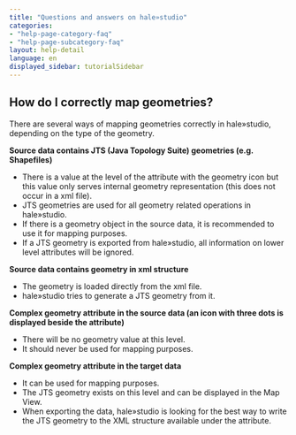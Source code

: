 ```yaml
---
title: "Questions and answers on hale»studio"
categories:
- "help-page-category-faq"
- "help-page-subcategory-faq"
layout: help-detail
language: en
displayed_sidebar: tutorialSidebar
---
```


<h2>How do I correctly map geometries?</h2>

There are several ways of mapping geometries correctly in hale»studio, depending on the type of the geometry. 

**Source data contains JTS (Java Topology Suite) geometries (e.g. Shapefiles)**
- There is a value at the level of the attribute with the geometry icon but this value only serves internal geometry representation 
  (this does not occur in a xml file).
- JTS geometries are used for all geometry related operations in hale»studio.
- If there is a geometry object in the source data, it is recommended to use it for mapping purposes.
- If a JTS geometry is exported from hale»studio, all information on lower level attributes will be ignored.

**Source data contains geometry in xml structure**
- The geometry is loaded directly from the xml file.
- hale»studio tries to generate a JTS geometry from it.

**Complex geometry attribute in the source data (an icon with three dots is displayed beside the attribute)** 
- There will be no geometry value at this level. 
- It should never be used for mapping purposes.

**Complex geometry attribute in the target data** 
- It can be used for mapping purposes. 
- The JTS geometry exists on this level and can be displayed in the Map View.
- When exporting the data, hale»studio is looking for the best way to write the JTS geometry 
to the XML structure available under the attribute.

